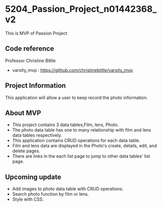 # 5204_Passion_Project_n01442368_v2
This is MVP of Passion Project

## Code reference
Professor Christine Bittle
- varsity_mvp : https://github.com/christinebittle/varsity_mvp

## Project Information
This application will allow a user to keep record the photo information.

## About MVP
 - This project contains 3 data tables;Film, lens, Photo.
 - The photo data table has one to many relationship with film and lens data tables respectively.
 - This application contains CRUD operations for each data table.
 - Film and lens data are displayed in the Photo's create, details, edit, and delete pages.
 - There are links in the each list page to jump to other data tables' list page.
 
 ## Upcoming update 
 - Add images to photo data table with CRUD operations.
 - Search photo function by film or lens.
 - Style with CSS.
